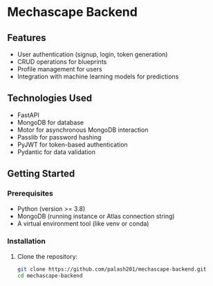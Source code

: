 # Mechascape Backend
## Features

- User authentication (signup, login, token generation)
- CRUD operations for blueprints
- Profile management for users
- Integration with machine learning models for predictions

## Technologies Used

- FastAPI
- MongoDB for database
- Motor for asynchronous MongoDB interaction
- Passlib for password hashing
- PyJWT for token-based authentication
- Pydantic for data validation

## Getting Started

### Prerequisites

- Python (version >= 3.8)
- MongoDB (running instance or Atlas connection string)
- A virtual environment tool (like venv or conda)

### Installation

1. Clone the repository:
   ```bash
   git clone https://github.com/palash201/mechascape-backend.git
   cd mechascape-backend
